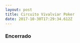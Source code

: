 ```yaml
---
layout: post
title: Circuito Vivalviar Poker
date: 2017-10-30T17:29:34.612Z
---
```

<div class="col-8">

<h3 class="center text-danger">Encerrado</h3>

</div>

<!--<div class="col-8">

<h3>Ranking:</h3>

<table class="table table-bordered rank">

<thead>

<th>Nome</th>

<th>Pontos</th>

</thead>

<tbody>

<tr>

<td>Wanderlei Bembem</td>

<td>3965</td>

</tr>

<tr>

<td>Márcio Alexandre</td>

<td>3245</td>

</tr>

<tr>

<td>Rafael Rodrigues</td>

<td>3215</td>

</tr>

<tr>

<td>Marcelo Victor</td>

<td>3150</td>

</tr>

<tr>

<td>Luciano Ferreira</td>

<td>2995</td>

</tr>

<tr>

<td>Pedro Brito</td>

<td>2810</td>

</tr>

<tr>

<td>Maikon Hoshi</td>

<td>2790</td>

</tr>

<tr>

<td>André Caldas</td>

<td>2525</td>

</tr>

<tr>

<td>Djerson Alves</td>

<td>2430</td>

</tr>

<tr>

<td>Tiago Rocha</td>

<td>2340</td>

</tr>

<tr>

<td>Thiago Abdalla</td>

<td>2295</td>

</tr>

<tr>

<td>José Lucas</td>

<td>2165</td>

</tr>

<tr>

<td>Cleiton Ties</td>

<td>2140</td>

</tr>

<tr>

<td>Reidir de Melo</td>

<td>1970</td>

</tr>

<tr>

<td>Anderson Alves</td>

<td>1870</td>

</tr>

<tr>

<td>Renê Pereira</td>

<td>1855</td>

</tr>

<tr>

<td>Gustavo Soler</td>

<td>1830</td>

</tr>

<tr>

<td>Alexandre Fonseca</td>

<td>1800</td>

</tr>

<tr>

<td>Wesley Vieira</td>

<td>1730</td>

</tr>

<tr>

<td>Walter Crudo</td>

<td>1675</td>

</tr>

<tr>

<td>Fabiano Chumann</td>

<td>1670</td>

</tr>

<tr>

<td>Miguel Angelo</td>

<td>1610</td>

</tr>

<tr>

<td>Cláudia Villarinho</td>

<td>1490</td>

</tr>

<tr>

<td>Rodrigo Maia</td>

<td>1470</td>

</tr>

<tr>

<td>Paulo Oliveira</td>

<td>1460</td>

</tr>

<tr>

<td>Fábio Rödel</td>

<td>1455</td>

</tr>

<tr>

<td>Cláudio Humberto</td>

<td>1435</td>

</tr>

<tr>

<td>Erigon Wesley</td>

<td>1390</td>

</tr>

<tr>

<td>Diego Braido</td>

<td>1370</td>

</tr>

<tr>

<td>Guilherme Isac</td>

<td>1220</td>

</tr>

<tr>

<td>Miguel Bueno</td>

<td>1195</td>

</tr>

<tr>

<td>Ricardo Vales</td>

<td>1130</td>

</tr>

<tr>

<td>Daniel Santos</td>

<td>1115</td>

</tr>

<tr>

<td>Jean Pierre</td>

<td>1070</td>

</tr>

<tr>

<td>Leandro Freitas</td>

<td>1025</td>

</tr>

<tr>

<td>Jhonathan Ribeiro</td>

<td>1000</td>

</tr>

<tr>

<td>André Tavares</td>

<td>955</td>

</tr>

<tr>

<td>Jessé David</td>

<td>890</td>

</tr>

<tr>

<td>Jair Constancio</td>

<td>870</td>

</tr>

<tr>

<td>Danilo Arenales</td>

<td>800</td>

</tr>

<tr>

<td>Fábio Augusto</td>

<td>780</td>

</tr>

<tr>

<td>Álvaro Neves</td>

<td>770</td>

</tr>

<tr>

<td>Laerte Valadares</td>

<td>750</td>

</tr>

<tr>

<td>Geofran Martins</td>

<td>750</td>

</tr>

<tr>

<td>Jorge Andrade</td>

<td>730</td>

</tr>

<tr>

<td>Felipe Silva</td>

<td>720</td>

</tr>

<tr>

<td>Guilherme Ramos</td>

<td>700</td>

</tr>

<tr>

<td>Leandro Ferreira</td>

<td>700</td>

</tr>

<tr>

<td>José Pedro</td>

<td>680</td>

</tr>

<tr>

<td>Fernando Girodo</td>

<td>680</td>

</tr>

<tr>

<td>Deividi Schwendler</td>

<td>680</td>

</tr>

<tr>

<td>Maurício Garrido</td>

<td>670</td>

</tr>

<tr>

<td>Lucas Gomes</td>

<td>650</td>

</tr>

<tr>

<td>Mateus Faria</td>

<td>640</td>

</tr>

<tr>

<td>Valber Torres</td>

<td>630</td>

</tr>

<tr>

<td>Luiz Ricardo</td>

<td>620</td>

</tr>

<tr>

<td>Emanuel Fernandez</td>

<td>620</td>

</tr>

<tr>

<td>Renan Santos</td>

<td>600</td>

</tr>

<tr>

<td>Sandro Gomes</td>

<td>580</td>

</tr>

<tr>

<td>Evandro Tirelo</td>

<td>580</td>

</tr>

<tr>

<td>Roney Nascimento</td>

<td>560</td>

</tr>

<tr>

<td>Willian Yagui</td>

<td>540</td>

</tr>

<tr>

<td>Luiz Athayde</td>

<td>535</td>

</tr>

<tr>

<td>Matheus Bavilacqua</td>

<td>520</td>

</tr>

<tr>

<td>Fabrício Silva</td>

<td>515</td>

</tr>

<tr>

<td>Jorge Gomes</td>

<td>510</td>

</tr>

<tr>

<td>Lucas Freitas</td>

<td>500</td>

</tr>

<tr>

<td>Neiva Junior</td>

<td>500</td>

</tr>

<tr>

<td>Caio Papalia</td>

<td>500</td>

</tr>

<tr>

<td>Adriano Simões</td>

<td>490</td>

</tr>

<tr>

<td>George Campos</td>

<td>490</td>

</tr>

<tr>

<td>Rafael Oliveira</td>

<td>480</td>

</tr>

<tr>

<td>Vinícius Beretens</td>

<td>480</td>

</tr>

<tr>

<td>Wandernilson Pereira</td>

<td>480</td>

</tr>

<tr>

<td>Tiago Purcino</td>

<td>480</td>

</tr>

<tr>

<td>Murilo Lopes</td>

<td>470</td>

</tr>

<tr>

<td>Rafael Faria</td>

<td>470</td>

</tr>

<tr>

<td>Silas Furlane</td>

<td>460</td>

</tr>

<tr>

<td>Billa Pires</td>

<td>450</td>

</tr>

<tr>

<td>Cristiano Alves</td>

<td>445</td>

</tr>

<tr>

<td>Lauriê Tournier</td>

<td>440</td>

</tr>

<tr>

<td>Anibal Espinoza</td>

<td>440</td>

</tr>

<tr>

<td>Tiago Turini</td>

<td>420</td>

</tr>

<tr>

<td>Vagner Nunes</td>

<td>420</td>

</tr>

<tr>

<td>Robson Vieira</td>

<td>420</td>

</tr>

<tr>

<td>Alexandre Batista</td>

<td>420</td>

</tr>

<tr>

<td>Rafael Pandolfo</td>

<td>410</td>

</tr>

<tr>

<td>ítalo Yuri</td>

<td>400</td>

</tr>

<tr>

<td>Fernando Felito</td>

<td>390</td>

</tr>

<tr>

<td>Pablo Rey</td>

<td>390</td>

</tr>

<tr>

<td>Ricardo Mendes</td>

<td>390</td>

</tr>

<tr>

<td>Wagner Moreira</td>

<td>360</td>

</tr>

<tr>

<td>Cunha Neto</td>

<td>350</td>

</tr>

<tr>

<td>Gabriel Abud</td>

<td>350</td>

</tr>

<tr>

<td>Leonardo Guimarães</td>

<td>340</td>

</tr>

<tr>

<td>Gabriel Rigon</td>

<td>330</td>

</tr>

<tr>

<td>Ronaldo Mansur</td>

<td>330</td>

</tr>

<tr>

<td>Matheus Bacellar</td>

<td>330</td>

</tr>

<tr>

<td>Paulo Rodrigo</td>

<td>320</td>

</tr>

<tr>

<td>João Victor</td>

<td>310</td>

</tr>

<tr>

<td>Poker Mundial</td>

<td>310</td>

</tr>

<tr>

<td>Thesco Silva</td>

<td>310</td>

</tr>

<tr>

<td>Luann Fylippe</td>

<td>310</td>

</tr>

<tr>

<td>Hewerton Castilho</td>

<td>300</td>

</tr>

<tr>

<td>Emerson Souza</td>

<td>290</td>

</tr>

<tr>

<td>Michel Henrique</td>

<td>290</td>

</tr>

<tr>

<td>Wesley Bisineli</td>

<td>290</td>

</tr>

<tr>

<td>Renan Brumatti</td>

<td>290</td>

</tr>

<tr>

<td>Alex Bueno</td>

<td>290</td>

</tr>

<tr>

<td>Thiago Sandoval</td>

<td>260</td>

</tr>

<tr>

<td>Marcos Simões</td>

<td>250</td>

</tr>

<tr>

<td>Mario Ruy</td>

<td>250</td>

</tr>

<tr>

<td>Fernando Araújo</td>

<td>250</td>

</tr>

<tr>

<td>Renan Souza</td>

<td>250</td>

</tr>

<tr>

<td>Duberley Garrido</td>

<td>240</td>

</tr>

<tr>

<td>Francisco Nogueira</td>

<td>240</td>

</tr>

<tr>

<td>João Eduardo</td>

<td>230</td>

</tr>

<tr>

<td>Fernando Souza</td>

<td>220</td>

</tr>

<tr>

<td>Nilson Ribeiro</td>

<td>220</td>

</tr>

<tr>

<td>Leonardo Leal</td>

<td>220</td>

</tr>

<tr>

<td>Lucas Silva</td>

<td>210</td>

</tr>

<tr>

<td>Rosielle Torres</td>

<td>210</td>

</tr>

<tr>

<td>Vinícius Lima</td>

<td>210</td>

</tr>

<tr>

<td>Raílson Mendes</td>

<td>210</td>

</tr>

<tr>

<td>Bruno Batistela</td>

<td>200</td>

</tr>

<tr>

<td>Luiz Kliens</td>

<td>200</td>

</tr>

<tr>

<td>George Panciere</td>

<td>190</td>

</tr>

<tr>

<td>Marcos Paulo</td>

<td>190</td>

</tr>

<tr>

<td>Carlos Campos</td>

<td>190</td>

</tr>

<tr>

<td>Bebeto Altoé</td>

<td>190</td>

</tr>

<tr>

<td>Fabiana Oliveira</td>

<td>180</td>

</tr>

<tr>

<td>Anderson Luiz</td>

<td>180</td>

</tr>

<tr>

<td>Tamara Khouri</td>

<td>170</td>

</tr>

<tr>

<td>José Roberto</td>

<td>170</td>

</tr>

<tr>

<td>Bruno Morita</td>

<td>160</td>

</tr>

<tr>

<td>Régis Cypriano</td>

<td>160</td>

</tr>

<tr>

<td>Hamilton Borges</td>

<td>160</td>

</tr>

<tr>

<td>Lucas Carrero</td>

<td>160</td>

</tr>

<tr>

<td>Frank Mineiro</td>

<td>150</td>

</tr>

<tr>

<td>Rafael Cunha</td>

<td>130</td>

</tr>

<tr>

<td>Alan Paixão</td>

<td>130</td>

</tr>

<tr>

<td>Maurício Santos</td>

<td>130</td>

</tr>

<tr>

<td>Ystanrley José</td>

<td>120</td>

</tr>

<tr>

<td>Hugo Mendes</td>

<td>120</td>

</tr>

<tr>

<td>Edson Mastaioshi</td>

<td>120</td>

</tr>

<tr>

<td>Altair Moraes</td>

<td>120</td>

</tr>

<tr>

<td>Jeferson Cussolim</td>

<td>110</td>

</tr>

<tr>

<td>Armando Sbrissa</td>

<td>110</td>

</tr>

<tr>

<td>Guilherme Pinho</td>

<td>110</td>

</tr>

<tr>

<td>Bruno Matos</td>

<td>100</td>

</tr>

<tr>

<td>David Guilherme</td>

<td>100</td>

</tr>

<tr>

<td>Thiago José</td>

<td>100</td>

</tr>

<tr>

<td>Mayara Franciely</td>

<td>90</td>

</tr>

<tr>

<td>Éverson Nascimento</td>

<td>90</td>

</tr>

<tr>

<td>Frederico Fontana</td>

<td>90</td>

</tr>

<tr>

<td>Marcelo Zortea</td>

<td>80</td>

</tr>

<tr>

<td>Cledson Teixeira</td>

<td>70</td>

</tr>

<tr>

<td>Rogério Schneider</td>

<td>60</td>

</tr>

<tr>

<td>Igor Brito</td>

<td>60</td>

</tr>

<tr>

<td>Ramon Fonseca</td>

<td>50</td>

</tr>

<tr>

<td>Alexandre Faria</td>

<td>50</td>

</tr>

<tr>

<td>Hitalo Azine</td>

<td>50</td>

</tr>

<tr>

<td>Gregory Closs</td>

<td>40</td>

</tr>

<tr>

<td>Kaio Felipe</td>

<td>40</td>

</tr>

<tr>

<td>Junior Porcari</td>

<td>30</td>

</tr>

<tr>

<td>Bruno Soares</td>

<td>30</td>

</tr>

<tr>

<td>Alcione Barião</td>

<td>20</td>

</tr>

<tr>

<td>Filipe Santos</td>

<td>20</td>

</tr>

<tr>

<td>Adriano Zucolotto</td>

<td>10</td>

</tr>

</tbody>

</table>

</div>-->

